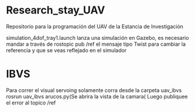 # Research_stay_UAV
Repositorio para la programación del UAV de la Estancia de Investigación

simulation_4dof_tray1.launch lanza una simulación en Gazebo, es necesario mandar a través de rostopic pub /ref el mensaje tipo Twist para cambiar la referencia y que se veas reflejado en el simulador


# IBVS
Para correr el visual servoing solamente corra desde la carpeta uav_ibvs rosrun uav_ibvs arucos.py(Se abrira la vista de la camara(
Luego publiquee el error al topico /ref
